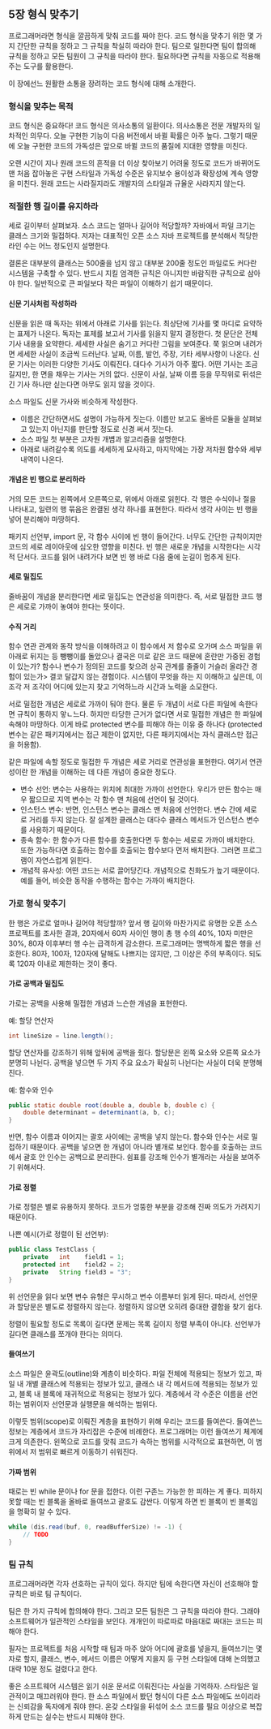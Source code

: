 ## 5장 형식 맞추기

프로그래머라면 형식을 깔끔하게 맞춰 코드를 짜야 한다. 코드 형식을 맞추기 위한 몇 가지 간단한 규칙을 정하고 그 규칙을 착실히 따라야 한다. 팀으로 일한다면 팀이 합의해 규칙을 정하고 모든 팀원이 그 규칙을 따라야 한다. 필요하다면 규칙을 자동으로 적용해주는 도구를 활용한다.

이 장에선느 원활한 소통을 장려하는 코드 형식에 대해 소개한다.

### 형식을 맞추는 목적

코드 형식은 중요하다! 코드 형식은 의사소통의 일환이다. 의사소통은 전문 개발자의 일차적인 의무다. 오늘 구현한 기능이 다음 버전에서 바뀔 확률은 아주 높다. 그렇기 때문에 오늘 구현한 코드의 가독성은 앞으로 바뀔 코드의 품질에 지대한 영향을 미친다.

오랜 시간이 지나 원래 코드의 흔적을 더 이상 찾아보기 어려울 정도로 코드가 바뀌어도 맨 처음 잡아놓은 구현 스타일과 가독성 수준은 유지보수 용이성과 확장성에 계속 영향을 미친다. 원래 코드는 사라질지라도 개발자의 스타일과 규율운 사라지지 않는다.

### 적절한 행 길이를 유지하라

세로 길이부터 살펴보자. 소스 코드는 얼마나 길어야 적당할까? 자바에서 파일 크기는 클래스 크기와 밀접하다. 저자는 대표적인 오픈 소스 자바 프로젝트를 분석해서 적당한 라인 수는 어느 정도인지 설명한다.

결론은 대부분의 클래스는 500줄을 넘지 않고 대부분 200줄 정도인 파일로도 커다란 시스템을 구축할 수 있다. 반드시 지킬 엄격한 규칙은 아니지만 바람직한 규칙으로 삼아야 한다. 일반적으로 큰 파일보다 작은 파일이 이해하기 쉽기 때문이다.

#### 신문 기사처럼 작성하라

신문을 읽은 때 독자는 위에서 아래로 기사를 읽는다. 최상단에 기사를 몇 마디로 요약하는 표제가 나온다. 독자는 표제를 보고서 기사를 읽을지 말지 결정한다. 첫 문단은 전체 기사 내용을 요약한다. 세세한 사실은 숨기고 커다란 그림을 보여준다. 쭉 읽으며 내려가면 세세한 사실이 조금씩 드러난다. 날짜, 이름, 발언, 주장, 기타 세부사항이 나온다. 신문 기사는 이러한 다양한 기사도 이뤄진다. 대다수 기사가 아주 짧다. 어떤 기사는 조금 길지만, 한 면을 채우는 기사는 거의 없다. 신문이 사실, 날짜 이름 등을 무작위로 뒤섞은 긴 기사 하나만 싣는다면 아무도 읽지 않을 것이다.

소스 파일도 신문 가사와 비슷하게 작성한다.

- 이름은 간단하면서도 설명이 가능하게 짓는다. 이름만 보고도 올바른 모듈을 살펴보고 있는지 아닌지를 판단할 정도로 신경 써서 짓는다.
- 소스 파일 첫 부분은 고차원 개볌과 알고리즘을 설명한다.
- 아래로 내려갈수록 의도를 세세하게 묘사하고, 마지막에는 가장 저차원 함수와 세부 내역이 나온다.

#### 개념은 빈 행으로 분리하라

거의 모든 코드는 왼쪽에서 오른쪽으로, 위에서 아래로 읽힌다. 각 행은 수식이나 절을 나타내고, 일련의 행 묶음은 완결된 생각 하나를 표현한다. 따라서 생각 사이는 빈 행을 넣어 분리해야 마땅하다.

패키지 선언부, import 문, 각 함수 사이에 빈 행이 들어간다. 너무도 간단한 규칙이지만 코드의 세로 레이아웃에 심오한 영향을 미친다. 빈 행은 새로운 개념을 시작한다는 시각적 단서다. 코드를 읽어 내려가다 보면 빈 행 바로 다음 줄에 눈길이 멈추게 된다.

#### 세로 밀집도

줄바꿈이 개념을 분리한다면 세로 밀집도는 연관성을 의미한다. 즉, 서로 밀접한 코드 행은 세로로 가까이 놓여야 한다는 뜻이다.

#### 수직 거리

함수 연관 관계와 동작 방식을 이해하려고 이 함수에서 저 함수로 오가며 소스 파일을 위아래로 뒤지는 등 뺑뺑이를 돌았으나 결국은 미로 같은 코드 때문에 혼란만 가중된 경험이 있는가? 함수나 변수가 정의된 코드를 찾으려 상곡 관계를 줄줄이 거슬러 올라간 경험이 있는가> 결코 달갑지 않는 경험이다. 시스템이 무엇을 하는 지 이해하고 싶은데, 이 조각 저 조각이 어디에 있는지 찾고 기억하느라 시간과 노력을 소모한다.

서로 밀접한 개념은 세로로 가까이 둬야 한다. 물론 두 개념이 서로 다른 파일에 속한다면 규칙이 통하지 앟ㄴ느다. 하지만 타당한 근거가 없다면 서로 밀접한 개념은 한 파일에 속해야 마땅하다. 이게 바로 protected 변수를 피해야 하는 이유 중 하나다 (protected 변수는 같은 패키지에서는 접근 제한이 없지만, 다른 패키지에서는 자식 클래스만 접근을 허용함).

같은 파일에 속할 정도로 밀접한 두 개념은 세로 거리로 연관성을 표현한다. 여기서 연관성이란 한 개념을 이해하는 데 다른 개념이 중요한 정도다.

- 변수 선언: 변수는 사용하는 위치에 최대한 가까이 선언한다. 우리가 만든 함수는 매우 짧으므로 지역 변수는 각 함수 맨 처음에 선언이 될 것이다.
- 인스턴스 변수: 반면, 인스턴스 변수는 클래스 맨 처음에 선언한다. 변수 간에 세로로 거리를 두지 않는다. 잘 설계한 클래스는 대다수 클래스 메서드가 인스턴스 변수를 사용하기 때문이다.
- 종속 함수: 한 함수가 다른 함수를 호출한다면 두 함수는 세로로 가까이 배치한다. 또한 가능하다면 호출하는 함수를 호출되는 함수보다 먼저 배치한다. 그러면 프로그램이 자연스럽게 읽힌다.
- 개념적 유사성: 어떤 코드는 서로 끌어당긴다. 개념적으로 친화도가 높기 때문이다. 예를 들어, 비슷한 동작을 수행하는 함수는 가까이 배치한다.

### 가로 형식 맞추기

한 행은 가로로 얼마나 길어야 적당할까? 앞서 행 길이와 마찬가지로 유명한 오픈 소스 프로젝트를 조사한 결과, 20자에서 60자 사이인 행이 총 행 수의 40%, 10자 미만은 30%, 80자 이후부터 행 수는 급격하게 감소한다. 프로그래머는 명백하게 짧은 행을 선호한다. 80자, 100자, 120자에 달해도 나쁘지는 않지만, 그 이상은 주의 부족이다. 되도록 120자 이내로 제한하는 것이 좋다.

#### 가로 공백과 밀집도

가로는 공백을 사용해 밀접한 개념과 느슨한 개념을 표현한다.

예: 할당 연산자

```java
int lineSize = line.length();
```

할당 연산자를 강조하기 위해 앞뒤에 공백을 줬다. 할당문은 왼쪽 요소와 오른쪽 요소가 분명히 나뉜다. 공백을 넣으면 두 가지 주요 요소가 확실히 나뉜다는 사실이 더욱 분명해진다.

예: 함수와 인수

```java
public static double root(double a, double b, double c) {
    double determinant = determinant(a, b, c);
}
```

반면, 함수 이름과 이어지는 괄호 사이에는 공백을 넣지 않는다. 함수와 인수는 서로 밀접하기 때문이다. 공백을 넣으면 한 개념이 아니라 별개로 보인다. 함수를 호출하는 코드에서 괄호 안 인수는 공백으로 분리한다. 쉼표를 강조해 인수가 별개라는 사실을 보여주기 위해서다.

#### 가로 정렬

가로 정렬은 별로 유용하지 못하다. 코드가 엉뚱한 부분을 강조해 진짜 의도가 가려지기 때문이다.

나쁜 예시(가로 정렬이 된 선언부):

```java
public class TestClass {
    private   int    field1 = 1;
    protected int    field2 = 2;
    private   String field3 = "3";
}
```

위 선언문을 읽다 보면 변수 유형은 무시하고 변수 이름부터 읽게 된다. 따라서, 선언문과 할당문은 별도로 정렬하지 않는다. 정렬하지 않으면 오히려 중대한 결함을 찾기 쉽다.

정렬이 필요할 정도로 목록이 길다면 문제는 목록 길이지 정렬 부족이 아니다. 선언부가 길다면 클래스를 쪼개야 한다는 의미다.

#### 들여쓰기

소스 파일은 윤곽도(outline)와 계층이 비슷하다. 파일 전체에 적용되는 정보가 있고, 파일 내 개별 클래스에 적용되는 정보가 있고, 클래스 내 각 메서드에 적용되는 정보가 있고, 블록 내 블록에 재귀적으로 적용되는 정보가 있다. 계층에서 각 수준은 이름을 선언하는 범위이자 선언문과 실행문을 해석하는 범위다.

이렇듯 범위(scope)로 이뤄진 계층을 표현하기 위해 우리는 코드를 들여쓴다. 들여쓴느 정보는 계층에서 코드가 자리잡은 수준에 비례한다. 프로그래머는 이런 들여쓰기 체계에 크게 의존한다. 왼쪽으로 코드를 맞춰 코드가 속하는 범위를 시각적으로 표현하면, 이 범위에서 저 범위로 빠르게 이동하기 쉬워진다.

#### 가짜 범위

때로는 빈 while 문이나 for 문을 접한다. 이런 구존느 가능한 한 피하는 게 좋다. 피하지 못할 때는 빈 블록을 올바로 들여쓰고 괄호도 감싼다. 이렇게 하면 빈 블록이 빈 블록임을 명확히 알 수 있다.

```java
while (dis.read(buf, 0, readBufferSize) != -1) {
    // TODO
}
```

### 팀 규칙

프로그래머라면 각자 선호하는 규칙이 있다. 하지만 팀에 속한다면 자신이 선호해야 할 규칙은 바로 팀 규칙이다.

팀은 한 가지 규칙에 합의해야 한다. 그리고 모든 팀원은 그 규칙을 따라야 한다. 그래야 소프트웨어가 일관적인 스타일을 보인다. 개개인이 따로따로 마음대로 짜대는 코드는 피해야 한다.

필자는 프로젝트를 처음 시작할 때 팀과 마주 앉아 어디에 괄호를 넣을지, 들여쓰기는 몇 자로 할지, 클래스, 변수, 메서드 이름은 어떻게 지을지 등 구현 스타일에 대해 논의했고 대략 10분 정도 걸렸다고 한다.

좋은 소프트웨어 시스템은 읽기 쉬운 문서로 이뤄진다는 사실을 기억하자. 스타일은 일관적이고 매끄러워야 한다. 한 소스 파일에서 봤던 형식이 다른 소스 파일에도 쓰이리라는 신뢰감을 독자에게 줘야 한다. 온갖 스타일을 뒤섞어 소스 코드를 필요 이상으로 복잡하게 만드는 실수는 반드시 피해야 한다.

